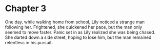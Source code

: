 # Chapter 3

One day, while walking home from school, Lily noticed a strange man following her. Frightened, she quickened her pace, but the man only seemed to move faster. Panic set in as Lily realized she was being chased. She darted down a side street, hoping to lose him, but the man remained relentless in his pursuit.